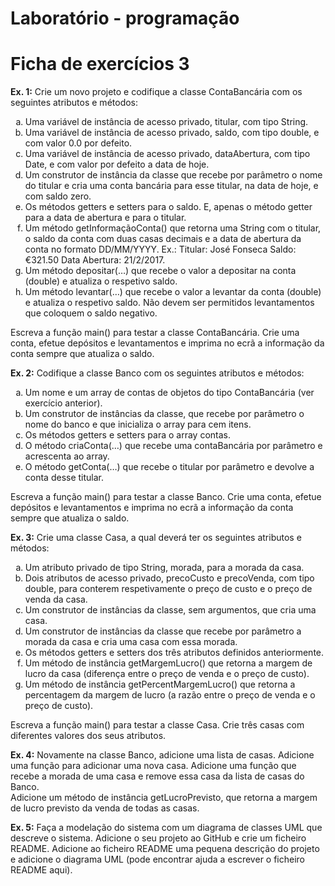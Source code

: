 # Laboratório - programação

# Ficha de exercícios 3

<p><b>Ex. 1:</b> Crie um novo projeto e codifique a classe ContaBancária com os seguintes atributos e  métodos:</p>
<ol type="a">
<li> Uma variável de instância de acesso privado, titular, com tipo String.</li>
<li>Uma variável de instância de acesso privado, saldo, com tipo double, e com valor 0.0  por defeito.</li>
<li> Uma variável de instância de acesso privado, dataAbertura, com tipo Date, e com  valor por defeito a data de hoje.</li>
<li> Um construtor de instância da classe que recebe por parâmetro o nome do titular e  cria uma conta bancária para esse titular, na data de hoje, e com saldo zero.</li>
<li> Os métodos getters e setters para o saldo. E, apenas o método getter para a data de  abertura e para o titular.</li>
<li> Um método getInformaçãoConta() que retorna uma String com o titular, o saldo da  conta com duas casas decimais e a data de abertura da conta no formato  DD/MM/YYYY. Ex.: Titular: José Fonseca Saldo: €321.50 Data Abertura: 21/2/2017.
<li> Um método depositar(…) que recebe o valor a depositar na conta (double) e atualiza  o respetivo saldo.</li>
<li>Um método levantar(…) que recebe o valor a levantar da conta (double) e atualiza o  respetivo saldo. Não devem ser permitidos levantamentos que coloquem o saldo  negativo.
</li>
</ol>
<p>Escreva a função main() para testar a classe ContaBancária. Crie uma conta, efetue  depósitos e levantamentos e imprima no ecrã a informação da conta sempre que atualiza o  saldo.</p>

<p><b>Ex. 2:</b> Codifique a classe Banco com os seguintes atributos e métodos:</p>
<ol type="a">
<li> Um nome e um array de contas de objetos do tipo ContaBancária (ver exercício  anterior).</li>
<li> Um construtor de instâncias da classe, que recebe por parâmetro o nome do banco e que inicializa o array para cem itens.</li>
<li> Os métodos getters e setters para o array contas.</li>
<li> O método criaConta(…) que recebe uma contaBancária por parâmetro e acrescenta  ao array.</li>
<li> O método getConta(…) que recebe o titular por parâmetro e devolve a conta desse  titular.
</li>
</ol>
<p>Escreva a função main() para testar a classe Banco. Crie uma conta, efetue depósitos e  levantamentos e imprima no ecrã a informação da conta sempre que atualiza o saldo.</p>

<p><b>Ex. 3:</b> Crie uma classe Casa, a qual deverá ter os seguintes atributos e métodos:</p>

<ol type="a">
<li> Um atributo privado de tipo String, morada, para a morada da casa.</li>
<li> Dois atributos de acesso privado, precoCusto e precoVenda, com tipo double, para  conterem respetivamente o preço de custo e o preço de venda da casa. </li>
<li> Um construtor de instâncias da classe, sem argumentos, que cria uma casa. </li>
<li> Um construtor de instâncias da classe que recebe por parâmetro a morada da casa e  cria uma casa com essa morada. </li>
<li> Os métodos getters e setters dos três atributos definidos anteriormente.</li>

<li> Um método de instância getMargemLucro() que retorna a margem de lucro da casa  (diferença entre o preço de venda e o preço de custo).</li>
<li> Um método de instância getPercentMargemLucro() que retorna a percentagem da  margem de lucro (a razão entre o preço de venda e o preço de custo).</li>
</ol>
<p>Escreva a função main() para testar a classe Casa. Crie três casas com
diferentes valores dos seus atributos.</p>


<p><b>Ex. 4:</b> Novamente na classe Banco, adicione uma lista de casas. Adicione uma
função para adicionar uma nova casa. Adicione uma função que recebe a morada de uma casa e remove essa casa da lista de
casas do Banco.
<br>Adicione um método de instância getLucroPrevisto, que retorna a margem de lucro previsto da venda de
todas as casas.</p>

<p><b>Ex. 5:</b> Faça a modelação do sistema com um diagrama de classes UML que descreve o sistema. Adicione o seu projeto ao GitHub e crie um ficheiro README. Adicione ao ficheiro README uma pequena descrição do projeto e adicione o diagrama UML (pode encontrar ajuda a escrever o ficheiro README aqui).</p>